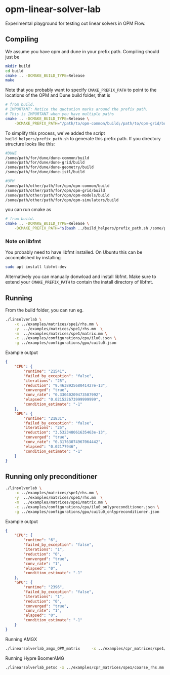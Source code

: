 # opm-linear-solver-lab
Experimental playground for testing out linear solvers in OPM Flow.

## Compiling
We assume you have opm and dune in your prefix path. Compiling should just be

```bash
mkdir build
cd build
cmake .. -DCMAKE_BUILD_TYPE=Release
make
```

Note that you probably want to specify `CMAKE_PREFIX_PATH` to point to the locations of the OPM and Dune build folder, that is

```bash
# from build. 
# IMPORTANT: Notice the quotation marks around the prefix path. 
# This is IMPORTANT when you have multiple paths
cmake .. -DCMAKE_BUILD_TYPE=Release \
    -DCMAKE_PREFIX_PATH="/path/to/opm-common/build;/path/to/opm-grid/build;MOREPATHSHERE"
```

To simplify this process, we've added the script `build_helpers/prefix_path.sh` to generate this prefix path. If you directory structure looks like this:

```bash
#DUNE
/some/path/for/dune/dune-common/build
/some/path/for/dune/dune-grid/build
/some/path/for/dune/dune-geometry/build
/some/path/for/dune/dune-istl/build

#OPM
/some/path/other/path/for/opm/opm-common/build
/some/path/other/path/for/opm/opm-grid/build
/some/path/other/path/for/opm/opm-models/build
/some/path/other/path/for/opm/opm-simulators/build
```

you can run cmake as

```bash
# from build. 
cmake .. -DCMAKE_BUILD_TYPE=Release \
    -DCMAKE_PREFIX_PATH="$(bash ../build_helpers/prefix_path.sh /some/path/other/path/for/opm/ /some/path/for/dune/dune-common/)"
```

### Note on libfmt

You probably need to have libfmt installed. On Ubuntu this can be accomplished by installing

```bash
sudo apt install libfmt-dev
```

Alternatively you can manually donwload and install libfmt. Make sure to extend your `CMAKE_PREFIX_PATH` to contain the install directory of libfmt.
## Running
From the build folder, you can run eg. 

```bash
./linsolverlab \
    -x ../examples/matrices/spe1/rhs.mm \
    -y  ../examples/matrices/spe1/rhs.mm  \
    -m  ../examples/matrices/spe1/matrix.mm \
    -c ../examples/configurations/cpu/ilu0.json \
    -g ../examples/configurations/gpu/cuilu0.json
```

Example output

```JSON
{
    "CPU": {
        "runtime": "21541",
        "failed_by_exception": "false",
        "iterations": "25",
        "reduction": "9.463892568041427e-13",
        "converged": "true",
        "conv_rate": "0.33040209473507992",
        "elapsed": "0.021522673999999999",
        "condition_estimate": "-1"
    },
    "GPU": {
        "runtime": "21831",
        "failed_by_exception": "false",
        "iterations": "25",
        "reduction": "3.532348061635463e-13",
        "converged": "true",
        "conv_rate": "0.31763074967064442",
        "elapsed": "0.02177946",
        "condition_estimate": "-1"
    }
}

```


## Running only preconditioner

```bash
./linsolverlab \
    -x ../examples/matrices/spe1/rhs.mm \
    -y  ../examples/matrices/spe1/rhs.mm  \
    -m  ../examples/matrices/spe1/matrix.mm \
    -c ../examples/configurations/cpu/ilu0_onlypreconditioner.json \
    -g ../examples/configurations/gpu/cuilu0_onlypreconditioner.json
```

Example output
```JSON
{
    "CPU": {
        "runtime": "6",
        "failed_by_exception": "false",
        "iterations": "1",
        "reduction": "0",
        "converged": "true",
        "conv_rate": "1",
        "elapsed": "0",
        "condition_estimate": "-1"
    },
    "GPU": {
        "runtime": "2396",
        "failed_by_exception": "false",
        "iterations": "1",
        "reduction": "0",
        "converged": "true",
        "conv_rate": "1",
        "elapsed": "0",
        "condition_estimate": "-1"
    }
}

```


Running AMGX
```bash
./linearsolverlab_amgx_OPM_matrix     -x ../examples/cpr_matrices/spe1/coarse_rhs.mm     -y  ../examples/cpr_matrices/spe1/coarse_rhs.mm      -m  ../examples/cpr_matrices/spe1/coarsematrix.mm -pc_amgx_smoother MULTICOLOR_DILU
```

Running Hypre BoomerAMG
```bash
./linearsolverlab_petsc -x ../examples/cpr_matrices/spe1/coarse_rhs.mm -y  ../examples/cpr_matrices/spe1/coarse_rhs.mm -A  ../examples/cpr_matrices/spe1/coarsematrix.mm -pc_type hypre -pc_hypre_type boomeramg -use_gpu_aware_mpi 0 -vec_type cuda -mat_type aijcusparse
```
